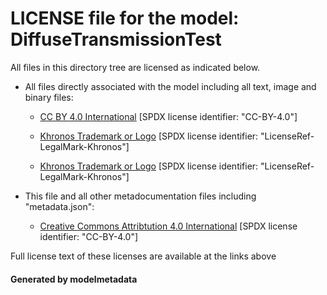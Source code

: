 # LICENSE file for the model: DiffuseTransmissionTest

All files in this directory tree are licensed as indicated below.

* All files directly associated with the model including all text, image and binary files:

  * [CC BY 4.0 International]("https://creativecommons.org/licenses/by/4.0/legalcode") [SPDX license identifier: "CC-BY-4.0"]

  * [Khronos Trademark or Logo]("") [SPDX license identifier: "LicenseRef-LegalMark-Khronos"]

  * [Khronos Trademark or Logo]("") [SPDX license identifier: "LicenseRef-LegalMark-Khronos"]

* This file and all other metadocumentation files including "metadata.json":

  * [Creative Commons Attribtution 4.0 International]("https://creativecommons.org/licenses/by/4.0/legalcode") [SPDX license identifier: "CC-BY-4.0"]

Full license text of these licenses are available at the links above

#### Generated by modelmetadata